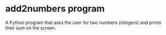 # add2numbers program

A Python program that asks the user for two numbers (integers) and prints their sum on the screen.
